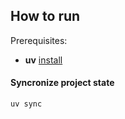 ## How to run

Prerequisites:
-  **uv** [install](https://docs.astral.sh/uv/getting-started/installation/)

#### Syncronize project state

```bash
uv sync
```
